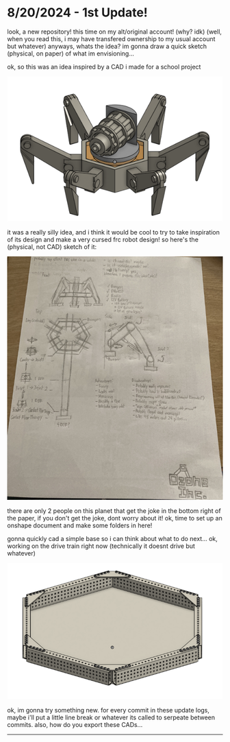 # 8/20/2024 - 1st Update!

look, a new repository! this time on my alt/original account! (why? idk) (well, when you read this, i may have transfered ownership to my usual account but whatever) anyways, whats the idea? im gonna draw a quick sketch (physical, on paper) of what im envisioning...

ok, so this was an idea inspired by a CAD i made for a school project

![spooder](</updatelogs/images/082024/08202024 - 1.png>)

it was a really silly idea, and i think it would be cool to try to take inspiration of its design and make a very cursed frc robot design! so here's the (physical, not CAD) sketch of it:

![hmm](</updatelogs/images/082024/08202024 - 2.png>)

there are only 2 people on this planet that get the joke in the bottom right of the paper, if you don't get the joke, dont worry about it! ok, time to set up an onshape document and make some folders in here!

gonna quickly cad a simple base so i can think about what to do next... ok, working on the drive train right now (technically it doesnt drive but whatever)

![hmm](</updatelogs/images/082024/08202024 - 3.png>)

ok, im gonna try something new. for every commit in these update logs, maybe i'll put a little line break or whatever its called to serpeate between commits. also, how do you export these CADs...

---